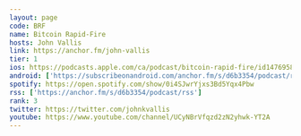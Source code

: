 ```yaml
---
layout: page
code: BRF
name: Bitcoin Rapid-Fire
hosts: John Vallis
link: https://anchor.fm/john-vallis
tier: 1
ios: https://podcasts.apple.com/ca/podcast/bitcoin-rapid-fire/id1476958861
android: ['https://subscribeonandroid.com/anchor.fm/s/d6b3354/podcast/rss']
spotify: https://open.spotify.com/show/0i4SJwrYjxs3Bd5Yqx4Pbw
rss: ['https://anchor.fm/s/d6b3354/podcast/rss']
rank: 3
twitter: https://twitter.com/johnkvallis
youtube: https://www.youtube.com/channel/UCyNBrVfqzd2zN2yhwk-YT2A
---
```

